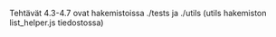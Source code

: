 Tehtävät 4.3-4.7 ovat hakemistoissa ./tests ja ./utils (utils hakemiston list_helper.js tiedostossa)